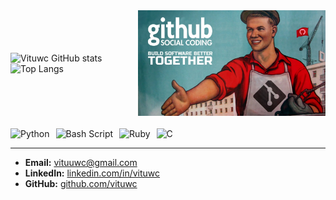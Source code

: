 <div style="display: flex; align-items: center; justify-content: space-between; gap: 20px;">
    <div>
        <img src="https://github-readme-stats.vercel.app/api?username=vituwc&show_icons=true&theme=transparent&date=<timestamp>" alt="Vituwc GitHub stats" width="500">
        <img src="https://github-readme-stats.vercel.app/api/top-langs/?username=vituwc&layout=compact&theme=transparent&date=<timestamp>" alt="Top Langs" width="500">
    </div>
    <img src="https://github.com/vituwc/vituwc/blob/main/communist-github.jpg" width="300" height="169" alt="Comunista GitHub">
</div>

<div style="display: flex; gap: 10px; margin-top: 20px;">
    <img src="https://img.shields.io/badge/python-3670A0?style=for-the-badge&logo=python&logoColor=ffdd54" alt="Python">
    <img src="https://img.shields.io/badge/bash_script-%23121011.svg?style=for-the-badge&logo=gnu-bash&logoColor=white" alt="Bash Script">
    <img src="https://img.shields.io/badge/ruby-%23CC342D.svg?style=for-the-badge&logo=ruby&logoColor=white" alt="Ruby">
    <img src="https://img.shields.io/badge/c-%2300599C.svg?style=for-the-badge&logo=c&logoColor=white" alt="C">
</div>

---

- **Email:** [vituuwc@gmail.com](mailto:vituuwc@gmail.com)  
- **LinkedIn:** [linkedin.com/in/vituwc](https://linkedin.com/in/vituwc)  
- **GitHub:** [github.com/vituwc](https://github.com/vituwc)
